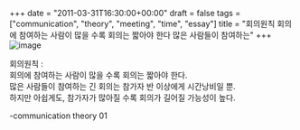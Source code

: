 +++
date = "2011-03-31T16:30:00+00:00"
draft = false
tags = ["communication", "theory", "meeting", "time", "essay"]
title = "회의원칙 회의에 참여하는 사람이 많을 수록 회의는 짧아야 한다 많은 사람들이 참여하는"
+++
![image](/tumblr_img/2011-03-31--/136cc638909e0e208e073251f60b1dd613e4ee3170aabf86c3608599a30f932b.png)



회의원칙 :  
회의에 참여하는 사람이 많을 수록 회의는 짧아야 한다.  
많은 사람들이 참여하는 긴 회의는 참가자 반 이상에게 시간낭비일 뿐.  
하지만 아쉽게도, 참가자가 많아질 수록 회의가 길어질 가능성이 높다.

-communication theory 01 
